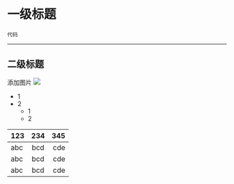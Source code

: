 # 一级标题
	代码

------------

## 二级标题
添加图片
![](http://rvboards.org/rvboards/dasdu8syrbgvtzvhfj12f4d5/images_dir/1620298056/1.png)

- 1
- 2
	- 1
	- 2


123|234|345
:-|:-:|-:
abc|bcd|cde
abc|bcd|cde
abc|bcd|cde
